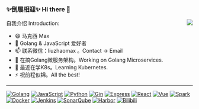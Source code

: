 ### ✨倒履相迎✨ Hi there 👋

<img align="right" src="https://github-readme-stats.vercel.app/api?username=liuzhaomax&count_private=true&show_icons=true&theme=gruvbox&title=true&show_icons=true" />

<!--
<img align="right" src="https://github-readme-stats.vercel.app/api/top-langs/?username=liuzhaomax&layout=compact" />
**liuzhaomax/liuzhaomax** is a ✨ _special_ ✨ repository because its `README.md` (this file) appears on your GitHub profile.
- 💬 Ask me about ...
- 💬 Pronouns: /ljuː/ /dʒaʊ/
- 🤔 I’m looking for help with ...
- 👯 I’m looking to collaborate on ...
- 🕊
-->

自我介绍 Introduction:

- 😄 马克西 Max
- 💬 Golang & JavaScript 爱好者
- 📫 联系微信：liuzhaomax 。Contact → Email
- 🔭 在搞Golang微服务架构。Working on Golang Microservices.
- 🌱 最近在学K8s。Learning Kubernetes.
- ⚡ 祝前程似锦。All the best!

---

[![Golang](https://img.shields.io/badge/Golang-00a7d0?style=flat-square&logo=go&logoColor=white)](#)
[![JavaScript](https://img.shields.io/badge/-JavaScript-red?style=flat-square&logo=javascript&logoColor=white)](#)
[![Python](https://img.shields.io/badge/Python-c99e03?style=flat-square&logo=python&logoColor=white)](#)
[![Gin](https://img.shields.io/badge/Gin-0090d1?style=flat-square&logo=gin&logoColor=white)](#)
[![Express](https://img.shields.io/badge/Express-444444?style=flat-square&logo=express&logoColor=white)](#)
[![React](https://img.shields.io/badge/React-00b2e3?style=flat-square&logo=react&logoColor=white)](#)
[![Vue](https://img.shields.io/badge/Vue-3fb27f?style=flat-square&logo=Vue.js&logoColor=white)](#)
[![Spark](https://img.shields.io/badge/Spark-F55B14?style=flat-square&logo=spark&logoColor=white)](#)
[![Docker](https://img.shields.io/badge/Docker-2496ed?style=flat-square&logo=docker&logoColor=white)](#)
[![Jenkins](https://img.shields.io/badge/Jenkins-444444?style=flat-square&logo=jenkins&logoColor=white)](#)
[![SonarQube](https://img.shields.io/badge/SonarQube-236a97?style=flat-square&logo=sonarqube&logoColor=white)](#)
[![Harbor](https://img.shields.io/badge/Harbor-579EB2?style=flat-square&logo=harbor&logoColor=white)](#)
[![Bilibili](https://img.shields.io/badge/Bilibili-fb7299?style=flat-square&logo=Bilibili&logoColor=white)](https://space.bilibili.com/18359348)
